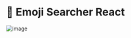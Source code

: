 # 🧐 Emoji Searcher React
![image](https://drive.google.com/uc?export=view&id=1Ic-8D9JsdwXY-ugqtvsq5HtDE2d19jjy)

